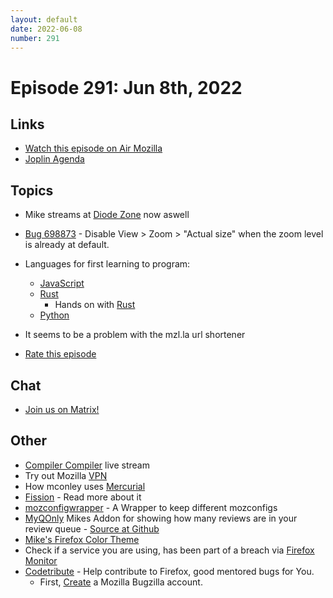 ```yaml
---
layout: default
date: 2022-06-08
number: 291
---
```


# Episode 291: Jun 8th, 2022

## Links
* [Watch this episode on Air Mozilla](https://mzl.la/joy-of-coding-2022-06-08)
* [Joplin Agenda](https://mikeconley.ca/joc/agendas/Episode-0291.html)

## Topics
* Mike streams at [Diode Zone](https://diode.zone) now aswell
* [Bug 698873](https://bugzilla.mozilla.org/show_bug.cgi?id=698873) - Disable View > Zoom > "Actual size" when the zoom level is already at default.
* Languages for first learning to program:
  - [JavaScript](https://developer.mozilla.org/en-US/docs/Learn/JavaScript)
  - [Rust](https://doc.rust-lang.org/book/)
    - Hands on with [Rust](https://pragprog.com/titles/hwrust/hands-on-rust/)
  - [Python](https://docs.python.org/3/)
* It seems to be a problem with the mzl.la url shortener

* [Rate this episode](https://forms.gle/6BQFRQ5k5kkP84R17)

## Chat
* [Join us on Matrix!](https://matrix.to/#/!enWuAmKDOEEPYejXRk:mozilla.org?via=mozilla.org&via=raim.ist)

## Other
* [Compiler Compiler](https://www.twitch.tv/codehag) live stream
* Try out Mozilla [VPN](https://vpn.mozilla.org/)
* How mconley uses [Mercurial](https://mikeconley.github.io/documents/How_mconley_uses_Mercurial_for_Mozilla_code)
* [Fission](https://firefox-source-docs.mozilla.org/dom/dom/Fission.html) - Read more about it
* [mozconfigwrapper](https://github.com/ahal/mozconfigwrapper) - A Wrapper to keep different mozconfigs
* [MyQOnly](https://addons.mozilla.org/en-US/firefox/addon/myqonly/) Mikes Addon for showing how many reviews are in your review queue - [Source at Github](https://github.com/mikeconley/myqonly)
* [Mike's Firefox Color Theme](https://addons.mozilla.org/en-US/firefox/addon/electricbluegaloo/)
* Check if a service you are using, has been part of a breach via [Firefox Monitor](https://monitor.firefox.com/breaches)
* [Codetribute](https://codetribute.mozilla.org/) - Help contribute to Firefox, good mentored bugs for You.
  - First, [Create](https://bugzilla.mozilla.org/createaccount.cgi) a Mozilla Bugzilla account.

